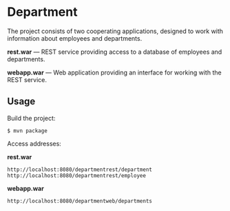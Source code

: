 Department
===================

The project consists of two cooperating applications, designed to work with information about employees and departments.

**rest.war** — REST service providing access to a database of employees and departments.

**webapp.war** — Web application providing an interface for working with the REST service.

Usage
-----
Build the project:

    $ mvn package

Access addresses:

**rest.war**

    http://localhost:8080/departmentrest/department
    http://localhost:8080/departmentrest/employee

**webapp.war**

    http://localhost:8080/departmentweb/departments
